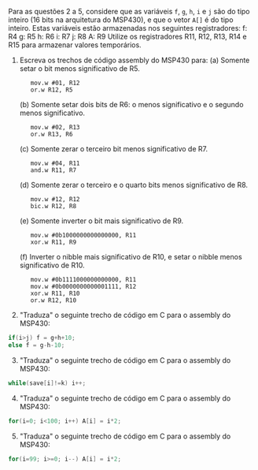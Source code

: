 Para as questões 2 a 5, considere que as variáveis `f`, `g`, `h`, `i` e `j` são do tipo inteiro (16 bits na arquitetura do MSP430), e que o vetor `A[]` é do tipo inteiro. Estas variáveis estão armazenadas nos seguintes registradores:
	f: R4
	g: R5
	h: R6
	i: R7
	j: R8
	A: R9
Utilize os registradores R11, R12, R13, R14 e R15 para armazenar valores temporários.

1. Escreva os trechos de código assembly do MSP430 para:
	(a) Somente setar o bit menos significativo de R5.
	```Assembly
	   mov.w #01, R12
	   or.w R12, R5
	```
	(b) Somente setar dois bits de R6: o menos significativo e o segundo menos significativo.
	```Assembly
	   mov.w #02, R13
	   or.w R13, R6
	```
	(c) Somente zerar o terceiro bit menos significativo de R7.
	```Assembly
	   mov.w #04, R11
	   and.w R11, R7
	```
	(d) Somente zerar o terceiro e o quarto bits menos significativo de R8.
	```Assembly
	   mov.w #12, R12
	   bic.w R12, R8
	```
	(e) Somente inverter o bit mais significativo de R9.
	```Assembly
	   mov.w #0b1000000000000000, R11
	   xor.w R11, R9
	```
	(f) Inverter o nibble mais significativo de R10, e setar o nibble menos significativo de R10.
	```Assembly
	   mov.w #0b1111000000000000, R11
	   mov.w #0b0000000000001111, R12
	   xor.w R11, R10
	   or.w R12, R10
	```

2. "Traduza" o seguinte trecho de código em C para o assembly do MSP430:

```C
if(i>j) f = g+h+10;
else f = g-h-10;
```

3. "Traduza" o seguinte trecho de código em C para o assembly do MSP430:

```C
while(save[i]!=k) i++;
```

4. "Traduza" o seguinte trecho de código em C para o assembly do MSP430:

```C
for(i=0; i<100; i++) A[i] = i*2;
```

5. "Traduza" o seguinte trecho de código em C para o assembly do MSP430:

```C
for(i=99; i>=0; i--) A[i] = i*2;
```

